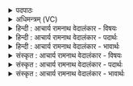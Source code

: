 <details><summary>पदपाठः</summary>

मा꣢। चि꣣त्। अन्य꣢त्। अ꣣न्। य꣢त्। वि। श꣣ꣳसत। स꣡खा꣢꣯यः। स। खा꣣यः। मा꣢। रि꣣षण्यत। इ꣡न्द्र꣢꣯म्। इत्। स्तो꣣त। वृ꣡ष꣢꣯णम्। स꣡चा꣢꣯। सु꣣ते꣢। मु꣡हुः꣢꣯। उ꣣क्था꣢। च꣣। शꣳसत। १३६०।
</details>

<details><summary>अधिमन्त्रम् (VC)</summary>

- इन्द्रः
- प्रगाथो घौरः काण्वः
- बार्हतः प्रगाथः (विषमा बृहती, समा सतोबृहती)
- मध्यमः
</details>

<details><summary>हिन्दी : आचार्य रामनाथ वेदालंकार - विषयः</summary>

प्रथम ऋचा की व्याख्या पूर्वार्चिक में २४२ क्रमाङ्क पर परमेश्वर की उपासना के विषय में की जा चुकी है। यहाँ भी वही विषय वर्णित है।
</details>

<details><summary>हिन्दी : आचार्य रामनाथ वेदालंकार - पदार्थः</summary>

पदार्थान्वयभाषाः -  हे (सखायः) साथियो ! तुम (अन्यत्) परमेश्वर के अतिरिक्त सूर्य,चाँद,वृक्ष,स्थाणु,प्रतिमा आदि को (मा चित्) कभी मत (विशंसत) पूजो, (मा रिषण्यत) अपूज्यों की पूजा से हानिग्रस्त मत होओ। (सुते) श्रद्धारस के अभिषुत होने पर (सचा) साथ मिलकर (वृषणम्) आनन्द की वर्षा करनेवाले (इन्द्रम् इत्) परमैश्वर्यशाली परमेश्वर की ही (स्तोत) स्तुति करो और (मुहुः मुहुः) बार-बार (उक्था च) स्तोत्रों का (शंसत) कीर्तन करो ॥१॥
</details>

<details><summary>हिन्दी : आचार्य रामनाथ वेदालंकार - भावार्थः</summary>

भावार्थभाषाः -  एक सर्वज्ञ,सर्वान्तर्यामी,न्यायकारी परमेश्वर की ही पूजा सबको करनी चाहिए। वेदों में इन्द्र,मित्र,वरुण,आदि बहुत से नामों से एक ही परमेश्वर का प्रतिपादन हुआ है ॥१॥
</details>

<details><summary>संस्कृत : आचार्य रामनाथ वेदालंकार - विषयः</summary>

तत्र प्रथमा ऋक् पूर्वार्चिके २४२ क्रमाङ्के परमेश्वरोपासनाविषये व्याख्याता। अत्रापि स एव विषय उच्यते।
</details>

<details><summary>संस्कृत : आचार्य रामनाथ वेदालंकार - पदार्थः</summary>

पदार्थान्वयभाषाः -  हे (सखायः) सुहृदः,यूयम् (अन्यत्) परमेश्वरातिरिक्तं सूर्यचन्द्रवृक्षस्थाणुप्रतिमादिकम् (मा चित्) नैव खलु (वि शंसत) अर्चत, (मा रिषण्यत) अनर्चनीयानामर्चनेन (मा रिषण्यत) हिंसिता न भवत। (सुते) श्रद्धारसे अभिषुते सति (सचा) संभूय (वृषणम्) आनन्दवर्षकम् (इन्दुम् इत्) परमैश्वर्यशालिनं परमेश्वरमेव (स्तोत) स्तुवीध्वम्, (मुहुः) पुनः पुनः (उक्था च) उक्थानि च,स्तोत्राणीत्यर्थः (शंसत) कीर्तयत ॥१॥
</details>

<details><summary>संस्कृत : आचार्य रामनाथ वेदालंकार - भावार्थः</summary>

भावार्थभाषाः -  एकस्य सर्वज्ञस्य सर्वान्तर्यामिनो न्यायकारिणः परमेश्वरस्यैव पूजा सर्वैर्विधेया। वेदेष्विन्द्रमित्रवरुणादिभिरनेकैर्नामभिरेक एव परमेश्वरः प्रतिपादितोऽस्ति ॥१॥
</details>